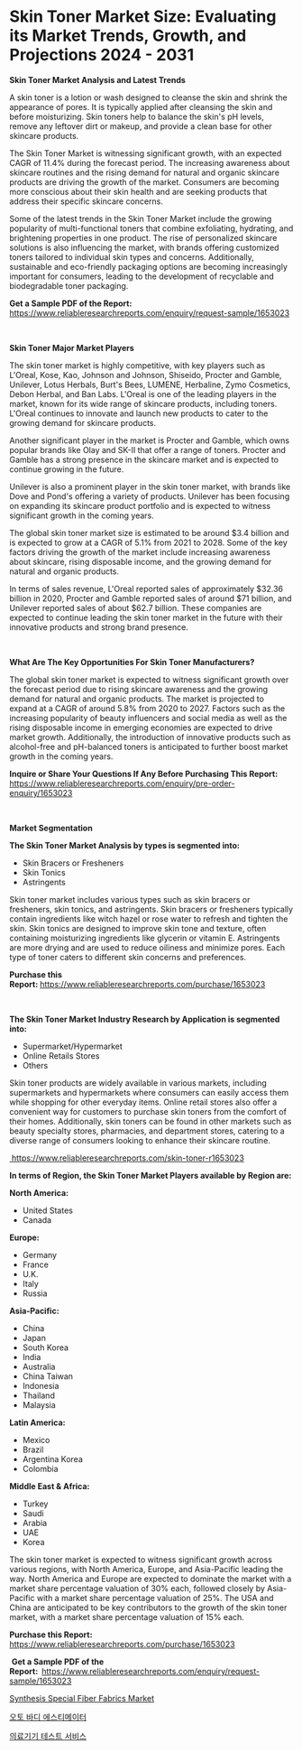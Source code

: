 <p><h1>Skin Toner Market Size: Evaluating its Market Trends, Growth, and Projections 2024 - 2031</h1></p><p><strong>Skin Toner Market Analysis and Latest Trends</strong></p>
<p><p>A skin toner is a lotion or wash designed to cleanse the skin and shrink the appearance of pores. It is typically applied after cleansing the skin and before moisturizing. Skin toners help to balance the skin's pH levels, remove any leftover dirt or makeup, and provide a clean base for other skincare products.</p><p>The Skin Toner Market is witnessing significant growth, with an expected CAGR of 11.4% during the forecast period. The increasing awareness about skincare routines and the rising demand for natural and organic skincare products are driving the growth of the market. Consumers are becoming more conscious about their skin health and are seeking products that address their specific skincare concerns.</p><p>Some of the latest trends in the Skin Toner Market include the growing popularity of multi-functional toners that combine exfoliating, hydrating, and brightening properties in one product. The rise of personalized skincare solutions is also influencing the market, with brands offering customized toners tailored to individual skin types and concerns. Additionally, sustainable and eco-friendly packaging options are becoming increasingly important for consumers, leading to the development of recyclable and biodegradable toner packaging.</p></p>
<p><strong>Get a Sample PDF of the Report:&nbsp;</strong> <a href="https://www.reliableresearchreports.com/enquiry/request-sample/1653023">https://www.reliableresearchreports.com/enquiry/request-sample/1653023</a></p>
<p>&nbsp;</p>
<p><strong>Skin Toner Major Market Players</strong></p>
<p><p>The skin toner market is highly competitive, with key players such as L'Oreal, Kose, Kao, Johnson and Johnson, Shiseido, Procter and Gamble, Unilever, Lotus Herbals, Burt's Bees, LUMENE, Herbaline, Zymo Cosmetics, Debon Herbal, and Ban Labs. L'Oreal is one of the leading players in the market, known for its wide range of skincare products, including toners. L'Oreal continues to innovate and launch new products to cater to the growing demand for skincare products.</p><p>Another significant player in the market is Procter and Gamble, which owns popular brands like Olay and SK-II that offer a range of toners. Procter and Gamble has a strong presence in the skincare market and is expected to continue growing in the future.</p><p>Unilever is also a prominent player in the skin toner market, with brands like Dove and Pond's offering a variety of products. Unilever has been focusing on expanding its skincare product portfolio and is expected to witness significant growth in the coming years.</p><p>The global skin toner market size is estimated to be around $3.4 billion and is expected to grow at a CAGR of 5.1% from 2021 to 2028. Some of the key factors driving the growth of the market include increasing awareness about skincare, rising disposable income, and the growing demand for natural and organic products.</p><p>In terms of sales revenue, L'Oreal reported sales of approximately $32.36 billion in 2020, Procter and Gamble reported sales of around $71 billion, and Unilever reported sales of about $62.7 billion. These companies are expected to continue leading the skin toner market in the future with their innovative products and strong brand presence.</p></p>
<p>&nbsp;</p>
<p><strong>What Are The Key Opportunities For Skin Toner Manufacturers?</strong></p>
<p><p>The global skin toner market is expected to witness significant growth over the forecast period due to rising skincare awareness and the growing demand for natural and organic products. The market is projected to expand at a CAGR of around 5.8% from 2020 to 2027. Factors such as the increasing popularity of beauty influencers and social media as well as the rising disposable income in emerging economies are expected to drive market growth. Additionally, the introduction of innovative products such as alcohol-free and pH-balanced toners is anticipated to further boost market growth in the coming years.</p></p>
<p><strong>Inquire or Share Your Questions If Any Before Purchasing This Report:</strong> <a href="https://www.reliableresearchreports.com/enquiry/pre-order-enquiry/1653023">https://www.reliableresearchreports.com/enquiry/pre-order-enquiry/1653023</a></p>
<p>&nbsp;</p>
<p><strong>Market Segmentation</strong></p>
<p><strong>The Skin Toner Market Analysis by types is segmented into:</strong></p>
<p><ul><li>Skin Bracers or Fresheners</li><li>Skin Tonics</li><li>Astringents</li></ul></p>
<p><p>Skin toner market includes various types such as skin bracers or fresheners, skin tonics, and astringents. Skin bracers or fresheners typically contain ingredients like witch hazel or rose water to refresh and tighten the skin. Skin tonics are designed to improve skin tone and texture, often containing moisturizing ingredients like glycerin or vitamin E. Astringents are more drying and are used to reduce oiliness and minimize pores. Each type of toner caters to different skin concerns and preferences.</p></p>
<p><strong>Purchase this Report:&nbsp;</strong><a href="https://www.reliableresearchreports.com/purchase/1653023">https://www.reliableresearchreports.com/purchase/1653023</a></p>
<p>&nbsp;</p>
<p><strong>The Skin Toner Market Industry Research by Application is segmented into:</strong></p>
<p><ul><li>Supermarket/Hypermarket</li><li>Online Retails Stores</li><li>Others</li></ul></p>
<p><p>Skin toner products are widely available in various markets, including supermarkets and hypermarkets where consumers can easily access them while shopping for other everyday items. Online retail stores also offer a convenient way for customers to purchase skin toners from the comfort of their homes. Additionally, skin toners can be found in other markets such as beauty specialty stores, pharmacies, and department stores, catering to a diverse range of consumers looking to enhance their skincare routine.</p></p>
<p><a href="https://www.reliableresearchreports.com/skin-toner-r1653023">&nbsp;https://www.reliableresearchreports.com/skin-toner-r1653023</a></p>
<p><strong>In terms of Region, the Skin Toner Market Players available by Region are:</strong></p>
<p>
    <p> <strong> North America: </strong>
        <ul>
            <li>United States</li>
            <li>Canada</li>
        </ul>
        </p> 
    <p> <strong> Europe: </strong>
        <ul>
            <li>Germany</li>
            <li>France</li>
            <li>U.K.</li>
            <li>Italy</li>
            <li>Russia</li>
        </ul>
        </p> 
    <p> <strong> Asia-Pacific: </strong>
        <ul>
            <li>China</li>
            <li>Japan</li>
            <li>South Korea</li>
            <li>India</li>
            <li>Australia</li>
            <li>China Taiwan</li>
            <li>Indonesia</li>
            <li>Thailand</li>
            <li>Malaysia</li>
        </ul>
        </p> 
    <p> <strong> Latin America: </strong>
        <ul>
            <li>Mexico</li>
            <li>Brazil</li>
            <li>Argentina Korea</li>
            <li>Colombia</li>
        </ul>
        </p> 
    <p> <strong> Middle East & Africa: </strong>
        <ul>
            <li>Turkey</li>
            <li>Saudi</li>
            <li>Arabia</li>
            <li>UAE</li>
            <li>Korea</li>
        </ul>
    </p>
    </p>
<p><p>The skin toner market is expected to witness significant growth across various regions, with North America, Europe, and Asia-Pacific leading the way. North America and Europe are expected to dominate the market with a market share percentage valuation of 30% each, followed closely by Asia-Pacific with a market share percentage valuation of 25%. The USA and China are anticipated to be key contributors to the growth of the skin toner market, with a market share percentage valuation of 15% each.</p></p>
<p><strong>Purchase this Report: </strong><a href="https://www.reliableresearchreports.com/purchase/1653023">https://www.reliableresearchreports.com/purchase/1653023</a></p>
<p>&nbsp;<strong>Get a Sample PDF of the Report:&nbsp;&nbsp;</strong><a href="https://www.reliableresearchreports.com/enquiry/request-sample/1653023">https://www.reliableresearchreports.com/enquiry/request-sample/1653023</a></p>
<p><strong></strong></p>
<p><p><a href="https://meowing-canidae-761.notion.site/Synthesis-Special-Fiber-Fabrics-Market-Competitive-Analysis-Market-Trends-and-Forecast-to-2031-29655e362d3f467492bf26259c870553">Synthesis Special Fiber Fabrics Market</a></p><p><a href="https://medium.com/@matthiasdkins856/%EC%9E%90%EB%8F%99%EC%B0%A8-%EB%B0%94%EB%94%94-%EA%B2%AC%EC%A0%81%EA%B0%80-%EC%8B%9C%EC%9E%A5-%EB%B3%B4%EA%B3%A0%EC%84%9C%EB%8A%94-%EC%9D%B4-%EC%8B%9C%EC%9E%A5%EC%9D%98-%EC%B5%9C%EC%8B%A0-%ED%8A%B8%EB%A0%8C%EB%93%9C%EC%99%80-%EC%84%B1%EC%9E%A5-%EA%B8%B0%ED%9A%8C%EB%A5%BC-%EB%93%9C%EB%9F%AC%EB%83%85%EB%8B%88%EB%8B%A4-505b18efeb2b">오토 바디 에스티메이터</a></p><p><a href="https://medium.com/@minimini78678/%EC%9D%98%EB%A3%8C%EA%B8%B0%EA%B8%B0-%EC%8B%9C%ED%97%98-%EC%84%9C%EB%B9%84%EC%8A%A4-%EC%8B%9C%EC%9E%A5-%EA%B7%9C%EB%AA%A8-cagr-%ED%8A%B8%EB%A0%8C%EB%93%9C-2024-2030-9326259dd7d6">의료기기 테스트 서비스</a></p></p>